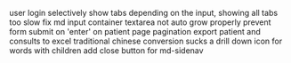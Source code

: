 user login
selectively show tabs depending on the input, showing all tabs too slow
fix md input container textarea not auto grow properly
prevent form submit on 'enter' on patient page
pagination
export patient and consults to excel
traditional chinese conversion sucks
a drill down icon for words with children
add close button for md-sidenav